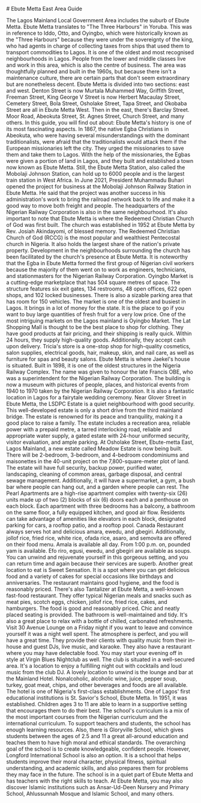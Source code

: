 \# Ebute Metta East Area Guide

The Lagos Mainland Local Government Area includes the suburb of Ebute Metta. Ebute Metta translates to "The Three Harbours" in Yoruba. This was in reference to Iddo, Otto, and Oyingbo, which were historically known as the "Three Harbours" because they were under the sovereignty of the king, who had agents in charge of collecting taxes from ships that used them to transport commodities to Lagos. It is one of the oldest and most recognised neighbourhoods in Lagos. People from the lower and middle classes live and work in this area, which is also the centre of business. The area was thoughtfully planned and built in the 1960s, but because there isn't a maintenance culture, there are certain parts that don't seem extraordinary but are nonetheless decent. Ebute Metta is divided into two sections: east and west. Denton Street is now Murtala Muhammed Way, Griffith Street, Freeman Street, King George V Street is now Herbert Macaulay Street, Cemetery Street, Bola Street, Osholake Street, Tapa Street, and Okobaba Street are all in Ebute Metta West. Then in the east, there's Barclay Street. Moor Road, Abeokuta Street, St. Agnes Street, Church Street, and many others. In this guide, you will find out about: Ebute Metta's history is one of its most fascinating aspects. In 1867, the native Egba Christians in Abeokuta, who were having several misunderstandings with the dominant traditionalists, were afraid that the traditionalists would attack them if the European missionaries left the city. They urged the missionaries to save them and take them to Lagos. With the help of the missionaries, the Egbas were given a portion of land in Lagos, and they built and established a town now known as Ebute Metta. Still, the Ebute Metta Station, also called the Mobolaji Johnson Station, can hold up to 6000 people and is the largest train station in West Africa. In June 2021, President Muhammadu Buhari opened the project for business at the Mobolaji Johnson Railway Station in Ebute Metta. He said that the project was another success in his administration's work to bring the railroad network back to life and make it a good way to move both freight and people. The headquarters of the Nigerian Railway Corporation is also in the same neighbourhood. It's also important to note that Ebute Metta is where the Redeemed Christian Church of God was first built. The church was established in 1952 at Ebute Metta by Rev. Josiah Akindayomi, of blessed memory. The Redeemed Christian Church of God (RCCG) is the most popular and wealthiest Pentecostal church in Nigeria. It also holds the largest share of the nation's private property. Development in the neighbourhoods surrounding the church has been facilitated by the church's presence at Ebute Metta. It is noteworthy that the Egba in Ebute Metta formed the first group of Nigerian civil workers because the majority of them went on to work as engineers, technicians, and stationmasters for the Nigerian Railway Corporation. Oyingbo Market is a cutting\-edge marketplace that has 504 square metres of space. The structure features six exit gates, 134 restrooms, 48 open offices, 622 open shops, and 102 locked businesses. There is also a sizable parking area that has room for 150 vehicles. The market is one of the oldest and busiest in Lagos. It brings in a lot of money for the state. It is the place to go if you want to buy large quantities of fresh fruit for a very low price. One of the most intriguing markets on the Lagos mainland is Oyingbo Market. The Lat Shopping Mall is thought to be the best place to shop for clothing. They have good products at fair pricing, and their shipping is really quick. Within 24 hours, they supply high\-quality goods. Additionally, they accept cash upon delivery. Tricia's store is a one\-stop shop for high\-quality cosmetics, salon supplies, electrical goods, hair, makeup, skin, and nail care, as well as furniture for spas and beauty salons. Ebute Metta is where Jaekel's house is situated. Built in 1898, it is one of the oldest structures in the Nigeria Railway Complex. The name was given to honour the late Francis OBE, who was a superintendent for the Nigerian Railway Corporation. The building is now a museum with pictures of people, places, and historical events from 1940 to 1970 taken by the Nigerian Railway Corporation. It is also a fantastic location in Lagos for a fairytale wedding ceremony. Near Glover Street in Ebute Metta, the LSDPC Estate is a quiet neighbourhood with good security. This well\-developed estate is only a short drive from the third mainland bridge. The estate is renowned for its peace and tranquility, making it a good place to raise a family. The estate includes a recreation area, reliable power with a prepaid metre, a tarred interlocking road, reliable and appropriate water supply, a gated estate with 24\-hour uniformed security, visitor evaluation, and ample parking. At Osholake Street, Ebute\-metta East, Lagos Mainland, a new estate called Meadow Estate is now being built. There will be 2\-bedroom, 3\-bedroom, and 4\-bedroom condominiums and maisonettes in the 40\-unit project on the 7,800\-square\-meter plot of land. The estate will have full security, backup power, purified water, landscaping, cleaning of common areas, garbage disposal, and central sewage management. Additionally, it will have a supermarket, a gym, a bush bar where people can hang out, and a garden where people can rest. The Pearl Apartments are a high\-rise apartment complex with twenty\-six (26\) units made up of two (2\) blocks of six (6\) doors each and a penthouse on each block. Each apartment with three bedrooms has a balcony, a bathroom on the same floor, a fully equipped kitchen, and good air flow. Residents can take advantage of amenities like elevators in each block, designated parking for cars, a rooftop patio, and a rooftop pool. Canada Restaurant always serves hot and delicious amara, ewedu, and gbegiri. Additionally, jollof rice, fried rice, white rice, ofada rice, asaro, and semovita are offered on their food menu. Amala is available all day. From 1:00 p.m. on, pounded yam is available. Efo riro, egusi, ewedu, and gbegiri are available as soups. You can unwind and rejuvenate yourself in this gorgeous setting, and you can return time and again because their services are superb. Another great location to eat is Sweet Sensation. It is a spot where you can get delicious food and a variety of cakes for special occasions like birthdays and anniversaries. The restaurant maintains good hygiene, and the food is reasonably priced. There's also Tantalizer at Ebute Metta, a well\-known fast\-food restaurant. They offer typical Nigerian meals and snacks such as meat pies, scotch eggs, chicken, jollof rice, fried rice, cakes, and hamburgers. The food is good and reasonably priced. Chic and neatly placed seating is provided. The bathroom is well\-maintained and tidy. It's also a great place to relax with a bottle of chilled, carbonated refreshments. Visit 30 Avenue Lounge on a Friday night if you want to leave and convince yourself it was a night well spent. The atmosphere is perfect, and you will have a great time. They provide their clients with quality music from their in\-house and guest DJs, live music, and karaoke. They also have a restaurant where you may have delectable food. You may start your evening off in style at Virgin Blues Nightclub as well. The club is situated in a well\-secured area. It's a location to enjoy a fulfilling night out with cocktails and loud music from the club DJ. A lovely location to unwind is the lounge and bar at the Mainland Hotel. Nonalcoholic, alcoholic wine, juice, pepper soup, turkey, goat meat, chips, and other beverages and foods are all available. The hotel is one of Nigeria's first\-class establishments. One of Lagos' first educational institutions is St. Savior's School, Ebute Metta. In 1951, it was established. Children ages 3 to 11 are able to learn in a supportive setting that encourages them to do their best. The school's curriculum is a mix of the most important courses from the Nigerian curriculum and the international curriculum. To support teachers and students, the school has enough learning resources. Also, there is Gloryville School, which gives students between the ages of 2\.5 and 11 a great all\-around education and teaches them to have high moral and ethical standards. The overarching goal of the school is to create knowledgeable, confident people. However, Longford International School is also an option. It is a school that helps students improve their moral character, physical fitness, spiritual understanding, and academic skills, and also prepares them for problems they may face in the future. The school is in a quiet part of Ebute Metta and has teachers with the right skills to teach. At Ebute Metta, you may also discover Islamic institutions such as Ansar\-Ud\-Deen Nursery and Primary School, Ahlussunnah Mosque and Islamic School, and many others.